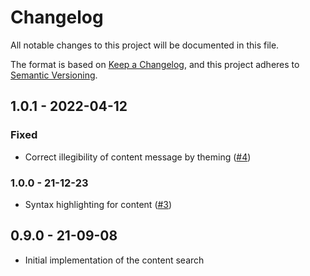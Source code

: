 # Changelog
All notable changes to this project will be documented in this file.

The format is based on [Keep a Changelog](https://keepachangelog.com/en/1.0.0/),
and this project adheres to [Semantic Versioning](https://semver.org/spec/v2.0.0.html).

## 1.0.1 - 2022-04-12
### Fixed
- Correct illegibility of content message by theming ([#4](https://github.com/scm-manager/scm-content-search-plugin/pull/4))

### 1.0.0 - 21-12-23
- Syntax highlighting for content ([#3](https://github.com/scm-manager/scm-content-search-plugin/pull/3))

## 0.9.0 - 21-09-08
- Initial implementation of the content search
